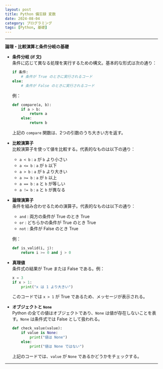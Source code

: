 ```yaml
---
layout: post
title: Python 備忘録 変数
date: 2024-08-04
category: プログラミング
tags: [Python, 基礎]
---
```


---

**論理・比較演算と条件分岐の基礎**

- **条件分岐 (if 文)**  
  条件に応じて異なる処理を実行するための構文。基本的な形式は次の通り：

  ```python
  if 条件:
      # 条件が True のときに実行されるコード
  else:
      # 条件が False のときに実行されるコード
  ```

  例：

  ```python
  def compare(a, b):
      if a > b:
          return a
      else:
          return b
  ```

  上記の `compare` 関数は、2つの引数のうち大きい方を返す。

- **比較演算子**  
  比較演算子を使って値を比較する。代表的なものは以下の通り：

  - `a < b`  : `a` が `b` より小さい
  - `a <= b` : `a` が `b` 以下
  - `a > b`  : `a` が `b` より大きい
  - `a >= b` : `a` が `b` 以上
  - `a == b` : `a` と `b` が等しい
  - `a != b` : `a` と `b` が異なる

- **論理演算子**  
  条件を組み合わせるための演算子。代表的なものは以下の通り：

  - `and`  : 両方の条件が True のとき True
  - `or`   : どちらかの条件が True のとき True
  - `not`  : 条件が False のとき True

  例：

  ```python
  def is_valid(i, j):
      return i >= 0 and j > 0
  ```

- **真理値**  
  条件式の結果が True または False である。例：

  ```python
  x = 3
  if x > 1:
      print("x は 1 より大きい")
  ```

  このコードでは `x > 1` が True であるため、メッセージが表示される。

- **オブジェクトと `None`**  
  Python の全ての値はオブジェクトであり、`None` は値が存在しないことを表す。`None` は条件式では False として扱われる。

  ```python
  def check_value(value):
      if value is None:
          print("値は None")
      else:
          print("値は None ではない")
  ```

  上記のコードでは、`value` が `None` であるかどうかをチェックする。

---